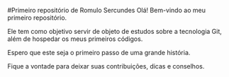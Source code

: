 #Primeiro repositório de Romulo Sercundes
Olá! Bem-vindo ao meu primeiro repositório. 

Ele tem como objetivo servir de objeto de estudos sobre a tecnologia Git, além de hospedar os meus primeiros códigos.

Espero que este seja o primeiro passo de uma grande história.

Fique a vontade para deixar suas contribuições, dicas e conselhos.